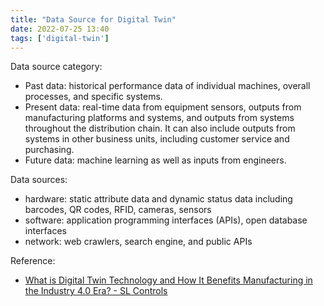 ```yaml
---
title: "Data Source for Digital Twin"
date: 2022-07-25 13:40
tags: ['digital-twin']
---
```


Data source category:
-  Past data: historical performance data of individual machines, overall processes, and specific systems.
-  Present data: real-time data from equipment sensors, outputs from manufacturing platforms and systems, and outputs from systems throughout the distribution chain. It can also include outputs from systems in other business units, including customer service and purchasing.
-  Future data: machine learning as well as inputs from engineers.

Data sources:
- hardware: static attribute data and dynamic status data including barcodes, QR codes, RFID, cameras, sensors
- software: application programming interfaces (APIs), open database interfaces
- network: web crawlers, search engine, and public APIs

Reference:
- [What is Digital Twin Technology and How It Benefits Manufacturing in the Industry 4.0 Era? - SL Controls](https://slcontrols.com/en/what-is-digital-twin-technology-and-how-can-it-benefit-manufacturing/)